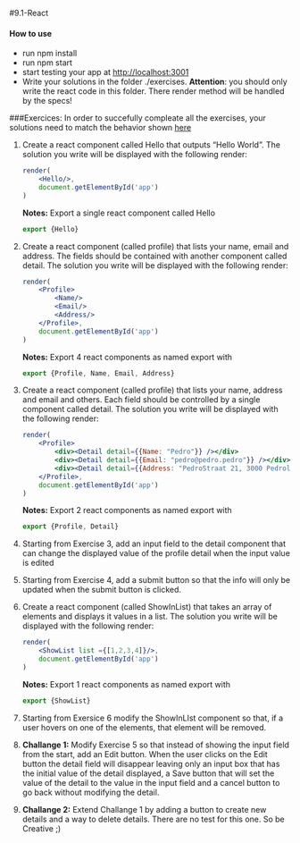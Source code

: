 #9.1-React

#### How to use
* run npm install
* run npm start
* start testing your app at <http://localhost:3001>
* Write your solutions in the folder ./exercises. **Attention**: you should only write the react code in this folder. There render method will be handled by the specs!

###Exercices:
In order to succefully compleate all the exercises, your solutions need to match the behavior shown [here](https://eliumacademy.github.io/9.1-react.html) 

1. Create a react component called Hello that outputs “Hello World”. The solution you write will be displayed with the following render:
    ```jsx
    render(
        <Hello/>,
        document.getElementById('app')
    )
    ```
    **Notes:** Export a single react component called Hello 
    ```js
    export {Hello}
    ```

2. Create a react component (called profile) that lists your name, email and address. The fields should be contained with another component called detail. The solution you write will be displayed with the following render:
    ```jsx
    render(
        <Profile>
            <Name/>
            <Email/>
            <Address/>
        </Profile>,
        document.getElementById('app')
    )
    ```
    **Notes:** Export 4 react components as named export with
    ```js
    export {Profile, Name, Email, Address}
    ```

3. Create a react component (called profile) that lists your name, address and email and others. Each field should be controlled by a single component called detail. The solution you write will be displayed with the following render:
    ```jsx
    render(
        <Profile>
            <div><Detail detail={{Name: "Pedro"}} /></div>
            <div><Detail detail={{Email: "pedro@pedro.pedro"}} /></div>
            <div><Detail detail={{Address: "PedroStraat 21, 3000 Pedroland"}}/></div>
        </Profile>,
        document.getElementById('app')
    )
    ```
    **Notes:** Export 2 react components as named export with
    ```js
    export {Profile, Detail}
    ```

4. Starting from Exercise 3, add an input field to the detail component that can change the displayed value of the profile detail when the input value is edited

5. Starting from Exercise 4, add a submit button so that the info will only be updated when the submit button is clicked.

6. Create a react component (called ShowInList) that takes an array of elements and displays it values in a list. The solution you write will be displayed with the following render:
    ```jsx
    render(
        <ShowList list ={[1,2,3,4]}/>,
        document.getElementById('app')
    )
    ```
    **Notes:** Export 1 react components as named export with
    ```js
    export {ShowList}
    ```

7. Starting from Exersice 6 modify the ShowInLIst component so that, if a user hovers on one of the elements, that element will be removed.

8. **Challange 1:** Modify Exercise 5 so that instead of showing the input field from the start, add an Edit button. When the user clicks on the Edit button the detail field will disappear leaving only an input box that has the initial value of the detail displayed, a Save button that will set the value of the detail to the value in the input field and a cancel button to go back without modifying the detail.

9. **Challange 2:** Extend Challange 1 by adding a button to create new details and a way to delete details. There are no test for this one. So be Creative ;)
